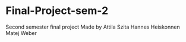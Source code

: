 # Final-Project-sem-2
Second semester final project
Made by Attila Szita
        Hannes Heiskonnen
        Matej Weber
